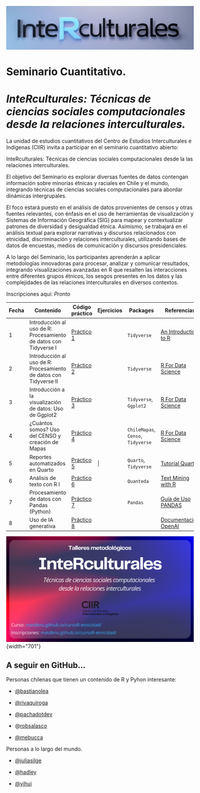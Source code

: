 ![](img/curso-r1.png)

# Seminario Cuantitativo.

# ***InteRculturales:** Técnicas de ciencias sociales computacionales desde la relaciones interculturales.*

La unidad de estudios cuantitativos del Centro de Estudios Interculturales e Indígenas (CIIR) invita a participar en el seminario cuantitativo abierto:

InteRculturales: Técnicas de ciencias sociales computacionales desde la las relaciones interculturales.

El objetivo del Seminario es explorar diversas fuentes de datos contengan información sobre minorías étnicas y raciales en Chile y el mundo, integrando técnicas de ciencias sociales computacionales para abordar dinámicas intergrupales.

El foco estará puesto en el análisis de datos provenientes de censos y otras fuentes relevantes, con énfasis en el uso de herramientas de visualización y Sistemas de Información Geográfica (SIG) para mapear y contextualizar patrones de diversidad y desigualdad étnica. Asimismo, se trabajará en el análisis textual para explorar narrativas y discursos relacionados con etnicidad, discriminación y relaciones interculturales, utilizando bases de datos de encuestas, medios de comunicación y discursos presidenciales.

A lo largo del Seminario, los participantes aprenderán a aplicar metodologías innovadoras para procesar, analizar y comunicar resultados, integrando visualizaciones avanzadas en R que resalten las interacciones entre diferentes grupos étnicos, los sesgos presentes en los datos y las complejidades de las relaciones interculturales en diversos contextos.

Inscripciones aquí: *Pronto*

| Fecha | Contenido                                                         | Código práctico                                                                    | Ejercicios | Packages                           | Referencias                                                                |
|-----------|-----------|---------------|-----------|-----------|-------------|
| 1     | Introducción al uso de R: Procesamiento de datos con Tidyverse I  | [Práctico 1](https://matdknu.github.io/cursoR-etnicidad/clases/clase1/clase1.html) |            | `Tidyverse`                        | [An Introduction to R](https://intro2r.com "An Introduction to R [Libro]") |
| 2     | Introducción al uso de R: Procesamiento de datos con Tidyverse II | [Práctico 2](https://matdknu.github.io/cursoR-etnicidad/clases/clase2/clase2.html) |            | `Tidyverse`                        | [R For Data Science](https://r4ds.had.co.nz/ "R For Data Science")         |
| 3     | Introducción a la visualización de datos: Uso de Ggplot2          | [Práctico 3](https://matdknu.github.io/cursoR-etnicidad/clases/clase3/clase3.html) |            | `Tidyverse`, `Ggplot2`             | [R For Data Science](https://r4ds.had.co.nz/ "R For Data Science")         |
| 4     | ¿Cuántos somos? Uso del CENSO y creación de Mapas                 | [Práctico 4](https://matdknu.github.io/cursoR-etnicidad/clases/clase5/clase5.html) |            | `ChileMapas`, `Censo`, `Tidyverse` | [R For Data Science](https://r4ds.had.co.nz/ "R For Data Science")         |
| 5     | Reportes automatizados en Quarto                                  | [Práctico 5](https://matdknu.github.io/cursoR-etnicidad/clases/clase5/clase5.html) | \|         | `Quarto`, `Tidyverse`              | [Tutorial Quarto](https://quarto.org/docs/get-started/hello/rstudio.html)  |
| 6     | Análisis de texto con R I                                         | [Práctico 6](https://matdknu.github.io/cursoR-etnicidad/clases/clase6/clase6.html) |            | `Quanteda`                         | [Text Mining with R](https://www.tidytextmining.com/)                      |
| 7     | Procesamiento de datos con Pandas (Python)                        | [Práctico 7](https://matdknu.github.io/cursoR-etnicidad/clases/clase7/clase7.html) |            | `Pandas`                           | [Guía de Uso PANDAS](https://pandas.pydata.org/docs/user_guide/index.html) |
| 8     | Uso de IA generativa                                              | [Práctico 8](https://matdknu.github.io/cursoR-etnicidad/clases/clase8/clase8.html) |            |                                    | [Documentación OpenAI](https://platform.openai.com/docs/)                  |

![](img/curso-R-programming.png){width="701"}

## A seguir en GitHub...

Personas chilenas que tienen un contenido de R y Pyhon interesante:

-   [\@bastianolea](https://github.com/bastianolea)

-   [\@rivaquiroga](https://github.com/rivaquiroga/)

-   [\@pachadotdev](https://github.com/pachadotdev)

-   @[robsalasco](https://github.com/robsalasco)

-   [\@mebucca](www.github.com/mebucca)

Personas a lo largo del mundo.

-   [\@juliasilge](https://github.com/)

-   [\@hadley](https://github.com/hadley)

-   [\@yihui](https://github.com/yihui)

